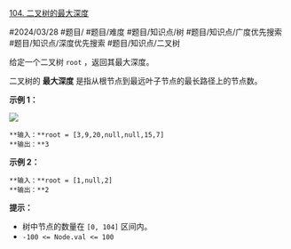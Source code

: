 [104. 二叉树的最大深度](https://leetcode.cn/problems/maximum-depth-of-binary-tree/)

#2024/03/28 #题目/ #题目/难度 #题目/知识点/树 #题目/知识点/广度优先搜索 #题目/知识点/深度优先搜索 #题目/知识点/二叉树

给定一个二叉树 `root` ，返回其最大深度。

二叉树的 **最大深度** 是指从根节点到最远叶子节点的最长路径上的节点数。

**示例 1：**

![](https://assets.leetcode.com/uploads/2020/11/26/tmp-tree.jpg)
```
**输入：**root = [3,9,20,null,null,15,7]
**输出：**3
```

**示例 2：**
```
**输入：**root = [1,null,2]
**输出：**2
```

**提示：**

- 树中节点的数量在 `[0, 104]` 区间内。
- `-100 <= Node.val <= 100`